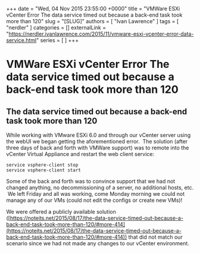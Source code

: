+++
date = "Wed, 04 Nov 2015 23:55:00 +0000"
title = "VMWare ESXi vCenter Error The data service timed out because a back-end task took more than 120"
slug = "[SLUG]"
authors = [ "Ivan Lawrence" ]
tags = [ "nerdler" ]
categories = []
externalLink = "https://nerdler.ivanlawrence.com/2015/11/vmware-esxi-vcenter-error-data-service.html"
series = [ ]
+++

# VMWare ESXi vCenter Error The data service timed out because a back-end task took more than 120

The data service timed out because a back-end task took more than 120
---------------------------------------------------------------------

While working with VMware ESXi 6.0 and through our vCenter server using the webUI we began getting the aforementioned error.  The solution (after three days of back and forth with VMWare support) was to remote into the vCenter Virtual Appliance and restart the web client service:

`service vsphere-client stop`  
`service vsphere-client start`

  

Some of the back and forth was to convince support that we had not changed anything, no decommissioning of a server, no additional hosts, etc.  We left Friday and all was working, come Monday morning we could not manage any of our VMs (could not edit the configs or create new VMs)!

  

We were offered a publicly available solution ([https://noteits.net/2015/08/17/the-data-service-timed-out-because-a-back-end-task-took-more-than-120/#more-414](https://noteits.net/2015/08/17/the-data-service-timed-out-because-a-back-end-task-took-more-than-120/#more-414)) that did not match our scenario since we had not made any changes to our vCenter environment.